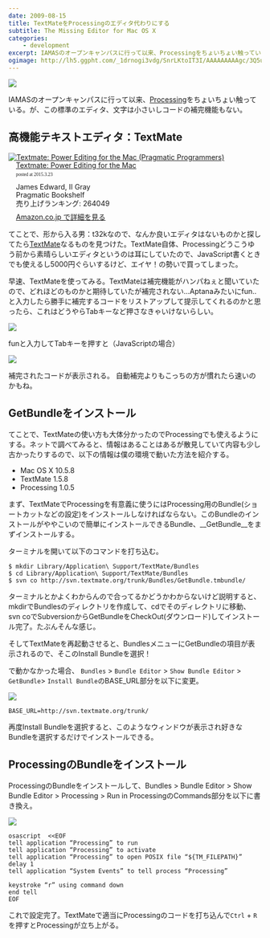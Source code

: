 ```yaml
---
date: 2009-08-15
title: TextMateをProcessingのエディタ代わりにする
subtitle: The Missing Editor for Mac OS X
categories: 
    - development
excerpt: IAMASのオープンキャンパスに行って以来、Processingをちょいちょい触っている。が、この標準のエディタ、文字は小さいしコードの補完機能もない。
ogimage: http://lh5.ggpht.com/_1drnogi3vdg/SnrLKtoIT3I/AAAAAAAAAgc/3Q5un_J7fSU/pt.png
---
```


![](http://lh5.ggpht.com/_1drnogi3vdg/SnrLKtoIT3I/AAAAAAAAAgc/3Q5un_J7fSU/pt.png)

IAMASのオープンキャンパスに行って以来、[Processing](https://processing.org/)をちょいちょい触っている。が、この標準のエディタ、文字は小さいしコードの補完機能もない。

## 高機能テキストエディタ：TextMate

<div class="azlink-box"><div class="azlink-image" style="float:left"><a href="http://www.amazon.co.jp/exec/obidos/ASIN/097873923X/warikiru-22/" name="azlinklink" target="_blank"><img src="https://images-na.ssl-images-amazon.com/images/I/41hpiWi3FxL._SL160_.jpg" alt="Textmate: Power Editing for the Mac (Pragmatic Programmers)" style="border:none" /></a></div><div class="azlink-info" style="float:left;margin-left:15px;line-height:120%"><div class="azlink-name" style="margin-bottom:10px;line-height:120%"><a href="http://www.amazon.co.jp/exec/obidos/ASIN/097873923X/warikiru-22/" name="azlinklink" target="_blank">Textmate: Power Editing for the Mac</a><div class="azlink-powered-date" style="font-size:7pt;margin-top:5px;font-family:verdana;line-height:120%">posted at 2015.3.23</div></div><div class="azlink-detail">James Edward, II Gray<br />Pragmatic Bookshelf<br />売り上げランキング: 264049<br /></div><div class="azlink-review" style="margin-top:10px;margin-bottom:10px"></div><div class="azlink-link" style="margin-top:5px"><a href="http://www.amazon.co.jp/exec/obidos/ASIN/097873923X/warikiru-22/" target="_blank">Amazon.co.jp で詳細を見る</a></div></div><div class="azlink-footer" style="clear:left"></div></div>

てことで、形から入る男：t32kなので、なんか良いエディタはないものかと探してたら[TextMate](https://macromates.com/)なるものを見つけた。TextMate自体、Processingどうこうゆう前から素晴らしいエディタというのは耳にしていたので、JavaScript書くときでも使えるし5000円ぐらいするけど、エイヤ！の勢いで買ってしまった。

早速、TextMateを使ってみる。TextMateは補完機能がハンパねぇと聞いていたので、どれほどのものかと期待していたが補完されない...Aptanaみたいにfun..と入力したら勝手に補完するコードをリストアップして提示してくれるのかと思ったら、これはどうやらTabキーなど押さなきゃいけないらしい。

![](http://lh6.ggpht.com/_1drnogi3vdg/Sn6SuzlosVI/AAAAAAAAAgk/uAjYAKfhJU0/t1.png9)

funと入力してTabキーを押すと（JavaScriptの場合）

![](http://lh5.ggpht.com/_1drnogi3vdg/Sn6SvKAOAsI/AAAAAAAAAgo/wUsO7qFc1jA/t2.png)

補完されたコードが表示される。 自動補完よりもこっちの方が慣れたら速いのかもね。


## GetBundleをインストール

てことで、TextMateの使い方も大体分かったのでProcessingでも使えるようにする。ネットで調べてみると、情報はあることはあるが散見していて内容も少し古かったりするので、以下の情報は僕の環境で動いた方法を紹介する。

+ Mac OS X 10.5.8
+ TextMate 1.5.8
+ Processing 1.0.5

まず、TextMateでProcessingを有意義に使うにはProcessing用のBundle(ショートカットなどの設定)をインストールしなければならない。このBundleのインストールがややこいので簡単にインストールできるBundle、__GetBundle__をまずインストールする。

ターミナルを開いて以下のコマンドを打ち込む。

```shell
$ mkdir Library/Application\ Support/TextMate/Bundles
$ cd Library/Application\ Support/TextMate/Bundles
$ svn co http://svn.textmate.org/trunk/Bundles/GetBundle.tmbundle/
```

ターミナルとかよくわからんので合ってるかどうかわからないけど説明すると、mkdirでBundlesのディレクトリを作成して、cdでそのディレクトリに移動、svn coでSubversionからGetBundleをCheckOut(ダウンロード)してインストール完了。たぶんそんな感じ。

そしてTextMateを再起動させると、BundlesメニューにGetBundleの項目が表示されるので、そこのInstall Bundleを選択！

で動かなかった場合、 `Bundles` > `Bundle Editor` > `Show Bundle Editor` > `GetBundle`> `Install Bundle`のBASE_URL部分を以下に変更。

![](http://lh4.ggpht.com/_1drnogi3vdg/SoWQhyEn9XI/AAAAAAAAAgw/IIk_x0lpycU/base.png)

```
BASE_URL=http://svn.textmate.org/trunk/
```

再度Install Bundleを選択すると、このようなウィンドウが表示され好きなBundleを選択するだけでインストールできる。 

## ProcessingのBundleをインストール

ProcessingのBundleをインストールして、Bundles > Bundle Editor > Show Bundle Editor > Processing > Run in ProcessingのCommands部分を以下に書き換え。

![](http://lh5.ggpht.com/_1drnogi3vdg/SoWQhx3IxtI/AAAAAAAAAg4/hEepORHoY7w/pro.png)

```
osascript  <<EOF
tell application “Processing” to run
tell application “Processing” to activate
tell application “Processing” to open POSIX file “${TM_FILEPATH}”
delay 1
tell application “System Events” to tell process “Processing”

keystroke “r” using command down
end tell
EOF
```

これで設定完了。TextMateで適当にProcessingのコードを打ち込んで`Ctrl` + `R`を押すとProcessingが立ち上がる。